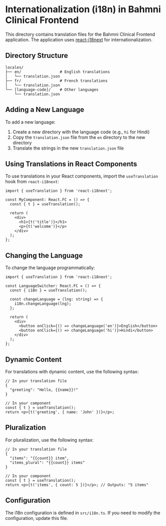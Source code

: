 # Internationalization (i18n) in Bahmni Clinical Frontend

This directory contains translation files for the Bahmni Clinical Frontend application. The application uses [react-i18next](https://react.i18next.com/) for internationalization.

## Directory Structure

```
locales/
├── en/                 # English translations
│   └── translation.json
├── fr/                 # French translations
│   └── translation.json
└── [language-code]/    # Other languages
    └── translation.json
```

## Adding a New Language

To add a new language:

1. Create a new directory with the language code (e.g., `hi` for Hindi)
2. Copy the `translation.json` file from the `en` directory to the new directory
3. Translate the strings in the new `translation.json` file

## Using Translations in React Components

To use translations in your React components, import the `useTranslation` hook from `react-i18next`:

```tsx
import { useTranslation } from 'react-i18next';

const MyComponent: React.FC = () => {
  const { t } = useTranslation();
  
  return (
    <div>
      <h1>{t('title')}</h1>
      <p>{t('welcome')}</p>
    </div>
  );
};
```

## Changing the Language

To change the language programmatically:

```tsx
import { useTranslation } from 'react-i18next';

const LanguageSwitcher: React.FC = () => {
  const { i18n } = useTranslation();
  
  const changeLanguage = (lng: string) => {
    i18n.changeLanguage(lng);
  };
  
  return (
    <div>
      <button onClick={() => changeLanguage('en')}>English</button>
      <button onClick={() => changeLanguage('hi')}>Hindi</button>
    </div>
  );
};
```

## Dynamic Content

For translations with dynamic content, use the following syntax:

```tsx
// In your translation file
{
  "greeting": "Hello, {{name}}!"
}

// In your component
const { t } = useTranslation();
return <p>{t('greeting', { name: 'John' })}</p>;
```

## Pluralization

For pluralization, use the following syntax:

```tsx
// In your translation file
{
  "items": "{{count}} item",
  "items_plural": "{{count}} items"
}

// In your component
const { t } = useTranslation();
return <p>{t('items', { count: 5 })}</p>; // Outputs: "5 items"
```

## Configuration

The i18n configuration is defined in `src/i18n.ts`. If you need to modify the configuration, update this file.
